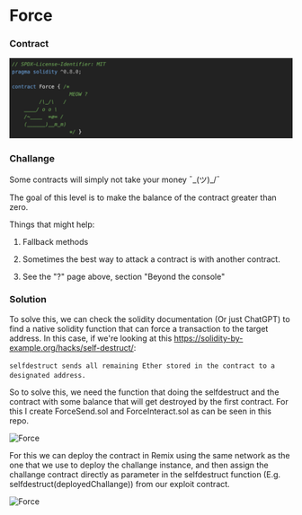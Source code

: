 # Force #

### Contract ###

![Contract](img/Force1.png)

### Challange ###

Some contracts will simply not take your money ¯\_(ツ)_/¯

The goal of this level is to make the balance of the contract greater than zero.

  Things that might help:

1. Fallback methods

2. Sometimes the best way to attack a contract is with another contract.

3. See the "?" page above, section "Beyond the console"

### Solution ###

To solve this, we can check the solidity documentation (Or just ChatGPT) to find a native solidity function that can force a transaction to the target address. In this case, if we're looking at this https://solidity-by-example.org/hacks/self-destruct/:

``` selfdestruct sends all remaining Ether stored in the contract to a designated address. ```

So to solve this, we need the function that doing the selfdestruct and the contract with some balance that will get destroyed by the first contract. For this I create ForceSend.sol and ForceInteract.sol as can be seen in this repo.

![Force](img/Force2.png)

For this we can deploy the contract in Remix using the same network as the one that we use to deploy the challange instance, and then assign the challange contract directly as parameter in the selfdestruct function (E.g. selfdestruct(deployedChallange)) from our exploit contract.

![Force](img/Force3.png)